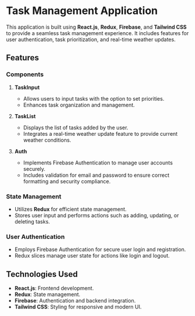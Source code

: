 # Task Management Application

This application is built using **React.js**, **Redux**, **Firebase**, and **Tailwind CSS** to provide a seamless task management experience. It includes features for user authentication, task prioritization, and real-time weather updates.

## Features

### Components

1. **TaskInput**  
   - Allows users to input tasks with the option to set priorities.  
   - Enhances task organization and management.

2. **TaskList**  
   - Displays the list of tasks added by the user.  
   - Integrates a real-time weather update feature to provide current weather conditions.

3. **Auth**  
   - Implements Firebase Authentication to manage user accounts securely.  
   - Includes validation for email and password to ensure correct formatting and security compliance.

### State Management
- Utilizes **Redux** for efficient state management.
- Stores user input and performs actions such as adding, updating, or deleting tasks.

### User Authentication
- Employs Firebase Authentication for secure user login and registration.  
- Redux slices manage user state for actions like login and logout.

## Technologies Used
- **React.js**: Frontend development.  
- **Redux**: State management.  
- **Firebase**: Authentication and backend integration.  
- **Tailwind CSS**: Styling for responsive and modern UI.


